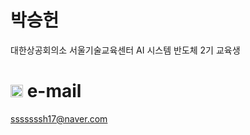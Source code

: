 # 박승헌
대한상공회의소 서울기술교육센터 AI 시스템 반도체 2기 교육생

# <img src="https://github.com/user-attachments/assets/c593d560-a5bd-4d4d-a42e-2673fa696a53" width="20">  e-mail
sssssssh17@naver.com
